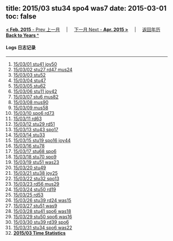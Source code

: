 title: 2015/03 stu34 spo4 was7
date: 2015-03-01
toc: false
---
[**< Feb. 2015** - Prev 上一月](/lifelogs/2015/02/index.html) &nbsp; &nbsp; | &nbsp; &nbsp; [下一月 Next - **Apr. 2015 >**](/lifelogs/2015/04/index.html) &nbsp; &nbsp; |  &nbsp; &nbsp; [返回年历 **Back to Years ^**](/lifelogs)
<br/>
#### Logs 日志记录
---
1. [15/03/01 stu41 joy50](/lifelogs/2015/03/d01.html)
2. [15/03/02 stu27 rd47 mus24](/lifelogs/2015/03/d02.html)
3. [15/03/03 stu52](/lifelogs/2015/03/d03.html)
4. [15/03/04 stu47](/lifelogs/2015/03/d04.html)
5. [15/03/05 stu62](/lifelogs/2015/03/d05.html)
6. [15/03/06 stu11 joy42](/lifelogs/2015/03/d06.html)
7. [15/03/07 stu6 mus82](/lifelogs/2015/03/d07.html)
8. [15/03/08 mus90](/lifelogs/2015/03/d08.html)
9. [15/03/09 mus58](/lifelogs/2015/03/d09.html)
10. [15/03/10 spo6 rd73](/lifelogs/2015/03/d10.html)
11. [15/03/11 rd63](/lifelogs/2015/03/d11.html)
12. [15/03/12 stu29  rd51](/lifelogs/2015/03/d12.html)
13. [15/03/13 stu43 spo17](/lifelogs/2015/03/d13.html)
14. [15/03/14 stu33](/lifelogs/2015/03/d14.html)
15. [15/03/15 stu19 spo16 joy44](/lifelogs/2015/03/d15.html)
16. [15/03/16 stu78](/lifelogs/2015/03/d16.html)
17. [15/03/17 stu68 spo6](/lifelogs/2015/03/d17.html)
18. [15/03/18 stu70 spo9](/lifelogs/2015/03/d18.html)
19. [15/03/19 stu51 was23](/lifelogs/2015/03/d19.html)
20. [15/03/20 stu49](/lifelogs/2015/03/d20.html)
21. [15/03/21 stu38 joy25](/lifelogs/2015/03/d21.html)
22. [15/03/22 stu32 spo13](/lifelogs/2015/03/d22.html)
23. [15/03/23 rd56 mus29](/lifelogs/2015/03/d23.html)
24. [15/03/24 stu50 rd19](/lifelogs/2015/03/d24.html)
25. [15/03/25 rd53](/lifelogs/2015/03/d25.html)
26. [15/03/26 stu39 rd24 was15](/lifelogs/2015/03/d26.html)
27. [15/03/27 stu51 was9](/lifelogs/2015/03/d27.html)
28. [15/03/28 stu41 spo6 was18](/lifelogs/2015/03/d28.html)
29. [15/03/29 stu50 spo6 was16](/lifelogs/2015/03/d29.html)
30. [15/03/30 stu39 rd39 spo6](/lifelogs/2015/03/d30.html)
31. [15/03/31 stu34 spo6 was22](/lifelogs/2015/03/d31.html)
32. **[2015/03 Time Statistics](/lifelogs/2015/03/time_stat.html)**
